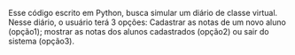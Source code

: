 Esse código escrito em Python, busca simular um diário de classe virtual. Nesse diário, o usuário terá 3 opções: Cadastrar as notas de um novo aluno (opção1); mostrar as notas dos alunos cadastrados (opção2) ou sair do sistema (opção3).
